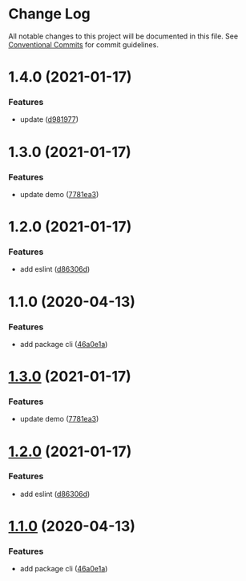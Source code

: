# Change Log

All notable changes to this project will be documented in this file.
See [Conventional Commits](https://conventionalcommits.org) for commit guidelines.

# 1.4.0 (2021-01-17)


### Features

* update ([d981977](https://github.com/yanlee26/lerna-demo/commit/d98197704c5f74959ca909a7d151b58a957c0a1d))



# 1.3.0 (2021-01-17)


### Features

* update  demo ([7781ea3](https://github.com/yanlee26/lerna-demo/commit/7781ea35f716f5231425adf5660aef8ce45761bc))



# 1.2.0 (2021-01-17)


### Features

* add eslint ([d86306d](https://github.com/yanlee26/lerna-demo/commit/d86306d7db786fd2af7f6607ecc531e5ca55037f))



# 1.1.0 (2020-04-13)


### Features

* add package cli ([46a0e1a](https://github.com/yanlee26/lerna-demo/commit/46a0e1a8b65f346c7b8bb004058a284e94ff82f5))





# [1.3.0](https://github.com/yanlee26/lerna-demo/compare/v1.2.0...v1.3.0) (2021-01-17)


### Features

* update  demo ([7781ea3](https://github.com/yanlee26/lerna-demo/commit/7781ea35f716f5231425adf5660aef8ce45761bc))





# [1.2.0](https://github.com/yanlee26/lerna-demo/compare/v1.1.0...v1.2.0) (2021-01-17)


### Features

* add eslint ([d86306d](https://github.com/yanlee26/lerna-demo/commit/d86306d7db786fd2af7f6607ecc531e5ca55037f))





# [1.1.0](https://github.com/yanlee26/lerna-demo/compare/v0.1.0...v1.1.0) (2020-04-13)


### Features

* add package cli ([46a0e1a](https://github.com/yanlee26/lerna-demo/commit/46a0e1a8b65f346c7b8bb004058a284e94ff82f5))

